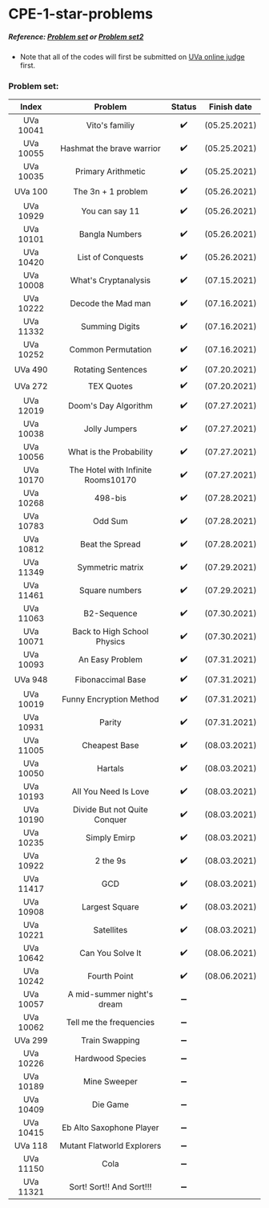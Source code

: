 # CPE-1-star-problems  
  
##### Reference: [Problem set](http://squall.cs.ntou.edu.tw/cprog/practices/CPE1star/problem%20list.html) or [Problem set2](https://cpe.cse.nsysu.edu.tw/environment.php#starList)      
  
- Note that all of the codes will first be submitted on [UVa online judge](https://onlinejudge.org/) first.
  
### Problem set:  
| Index | Problem | Status | Finish date |
| :---: | :---: | :---: | :---: |
| UVa 10041 | Vito's familiy | :heavy_check_mark: | (05.25.2021) |  
| UVa 10055 | Hashmat the brave warrior | :heavy_check_mark: | (05.25.2021) |  
| UVa 10035 | Primary Arithmetic | :heavy_check_mark: | (05.25.2021) |  
| UVa 100 | The 3n + 1 problem | :heavy_check_mark: | (05.26.2021) |  
| UVa 10929 | You can say 11 | :heavy_check_mark: | (05.26.2021) |  
| UVa 10101 | Bangla Numbers | :heavy_check_mark: | (05.26.2021) |  
| UVa 10420 | List of Conquests | :heavy_check_mark: | (05.26.2021) |  
| UVa 10008 | What's Cryptanalysis | :heavy_check_mark: | (07.15.2021) |  
| UVa 10222 | Decode the Mad man | :heavy_check_mark: | (07.16.2021) |  
| UVa 11332 | Summing Digits | :heavy_check_mark: | (07.16.2021) |  
| UVa 10252 | Common Permutation | :heavy_check_mark: | (07.16.2021) |  
| UVa 490 | Rotating Sentences | :heavy_check_mark: | (07.20.2021) |  
| UVa 272 | TEX Quotes | :heavy_check_mark: | (07.20.2021) |  
| UVa 12019 | Doom's Day Algorithm | :heavy_check_mark: | (07.27.2021) |  
| UVa 10038 | Jolly Jumpers | :heavy_check_mark: | (07.27.2021) |  
| UVa 10056 | What is the Probability | :heavy_check_mark: | (07.27.2021) |  
| UVa 10170 | The Hotel with Infinite Rooms10170 | :heavy_check_mark: | (07.27.2021) |  
| UVa 10268 | 498-bis | :heavy_check_mark: | (07.28.2021) |  
| UVa 10783 | Odd Sum | :heavy_check_mark: | (07.28.2021) |    
| UVa 10812 | Beat the Spread | :heavy_check_mark: | (07.28.2021) |  
| UVa 11349 | Symmetric matrix | :heavy_check_mark: | (07.29.2021) |  
| UVa 11461 | Square numbers | :heavy_check_mark: | (07.29.2021) |  
| UVa 11063 | B2-Sequence | :heavy_check_mark: | (07.30.2021) |  
| UVa 10071 | Back to High School Physics | :heavy_check_mark: | (07.30.2021) |  
| UVa 10093 | An Easy Problem | :heavy_check_mark: | (07.31.2021) |  
| UVa 948 | Fibonaccimal Base | :heavy_check_mark: | (07.31.2021) |  
| UVa 10019 | Funny Encryption Method | :heavy_check_mark: | (07.31.2021) |  
| UVa 10931 | Parity | :heavy_check_mark: | (07.31.2021) |  
| UVa 11005 | Cheapest Base | :heavy_check_mark: | (08.03.2021) |  
| UVa 10050 | Hartals | :heavy_check_mark: | (08.03.2021) |  
| UVa 10193 | All You Need Is Love | :heavy_check_mark: | (08.03.2021) |  
| UVa 10190 | Divide But not Quite Conquer | :heavy_check_mark: | (08.03.2021) |  
| UVa 10235 | Simply Emirp | :heavy_check_mark: | (08.03.2021) |  
| UVa 10922 | 2 the 9s | :heavy_check_mark: | (08.03.2021) |  
| UVa 11417 | GCD | :heavy_check_mark: | (08.03.2021) |  
| UVa 10908 | Largest Square | :heavy_check_mark: | (08.03.2021) |  
| UVa 10221 | Satellites | :heavy_check_mark: | (08.03.2021) |  
| UVa 10642 | Can You Solve It | :heavy_check_mark: | (08.06.2021) | 
| UVa 10242 | Fourth Point | :heavy_check_mark: |  (08.06.2021)| 
| UVa 10057 | A mid-summer night's dream | :heavy_minus_sign: | | 
| UVa 10062 | Tell me the frequencies | :heavy_minus_sign: | | 
| UVa 299 | Train Swapping | :heavy_minus_sign: | | 
| UVa 10226 | Hardwood Species | :heavy_minus_sign: | | 
| UVa 10189 | Mine Sweeper | :heavy_minus_sign: | | 
| UVa 10409 | Die Game | :heavy_minus_sign: | | 
| UVa 10415 | Eb Alto Saxophone Player | :heavy_minus_sign: | | 
| UVa 118 | Mutant Flatworld Explorers | :heavy_minus_sign: | | 
| UVa 11150 | Cola | :heavy_minus_sign: | | 
| UVa 11321 | Sort! Sort!! And Sort!!! | :heavy_minus_sign: | |  
